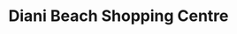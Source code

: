 ---
title: "Diani Beach Shopping Centre"
url: /kwale/diani-beach-shopping-centre/
shop: Supermarkt
---